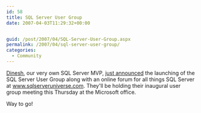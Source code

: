 ```yaml
---
id: 58
title: SQL Server User Group
date: 2007-04-03T11:29:32+00:00


guid: /post/2007/04/SQL-Server-User-Group.aspx
permalink: /2007/04/sql-server-user-group/
categories:
  - Community
---
```

<p><a href="http://dineshpriyankara.spaces.live.com">Dinesh</a>, our very own SQL Server MVP, <a href="http://dineshpriyankara.spaces.live.com/Blog/cns!40FF1FAA28D7B217!735.entry">just announced</a> the launching of the SQL Server User Group along with an online forum for all things SQL Server at <a href="http://www.sqlserveruniverse.com">www.sqlserveruniverse.com</a>. They'll be holding their inaugural user group meeting this Thursday at the Microsoft office.</p> <p>Way to go!</p>